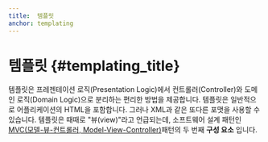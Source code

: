 ```yaml
---
title:  템플릿
anchor: templating
---
```


# 템플릿 {#templating_title}

템플릿은 프레젠테이션 로직(Presentation Logic)에서 컨트롤러(Controller)와 도메인 로직(Domain Logic)으로 분리하는
편리한 방법을 제공합니다. 템플릿은 일반적으로 어플리케이션의 HTML을 포함합니다. 그러나 XML과 같은 또다른 포맷을 사용할
수 있습니다. 템플릿은 때때로 "뷰(view)"라고 언급되는데, 소프트웨어 설계 패턴인
[MVC(모델-뷰-컨트롤러, Model-View-Controller)][MVC]패턴의 두 번째 **구성 요소** 입니다.

[MVC]: /php-the-right-way/pages/Design-Patterns.html#model-view-controller